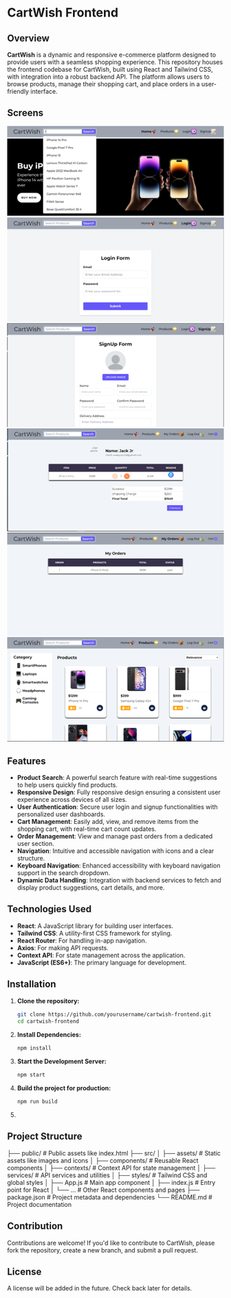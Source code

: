 # CartWish Frontend

## Overview

**CartWish** is a dynamic and responsive e-commerce platform designed to provide users with a seamless shopping experience. This repository houses the frontend codebase for CartWish, built using React and Tailwind CSS, with integration into a robust backend API. The platform allows users to browse products, manage their shopping cart, and place orders in a user-friendly interface.

## Screens
![Product Search](src/assets/productSearch.PNG)
![User Authentication](src/assets/userLogin.PNG)
![User Authentication](src/assets/userSignUp.PNG)
![Cart Management](src/assets/cart.PNG)
![Order Management](src/assets/order.PNG)
![Categorization](src/assets/category.PNG)

## Features

- **Product Search**: A powerful search feature with real-time suggestions to help users quickly find products.
- **Responsive Design**: Fully responsive design ensuring a consistent user experience across devices of all sizes.
- **User Authentication**: Secure user login and signup functionalities with personalized user dashboards.
- **Cart Management**: Easily add, view, and remove items from the shopping cart, with real-time cart count updates.
- **Order Management**: View and manage past orders from a dedicated user section.
- **Navigation**: Intuitive and accessible navigation with icons and a clear structure.
- **Keyboard Navigation**: Enhanced accessibility with keyboard navigation support in the search dropdown.
- **Dynamic Data Handling**: Integration with backend services to fetch and display product suggestions, cart details, and more.

## Technologies Used

- **React**: A JavaScript library for building user interfaces.
- **Tailwind CSS**: A utility-first CSS framework for styling.
- **React Router**: For handling in-app navigation.
- **Axios**: For making API requests.
- **Context API**: For state management across the application.
- **JavaScript (ES6+)**: The primary language for development.

## Installation

1. **Clone the repository:**
   ```bash
   git clone https://github.com/yourusername/cartwish-frontend.git
   cd cartwish-frontend

2. **Install Dependencies:**
   ```bash
   npm install

3. **Start the Development Server:**
   ```bash
   npm start

3. **Build the project for production:**
   ```bash
   npm run build

5.

## Project Structure

├── public/                # Public assets like index.html
├── src/
│   ├── assets/            # Static assets like images and icons
│   ├── components/        # Reusable React components
│   ├── contexts/          # Context API for state management
│   ├── services/          # API services and utilities
│   ├── styles/            # Tailwind CSS and global styles
│   ├── App.js             # Main app component
│   ├── index.js           # Entry point for React
│   └── ...                # Other React components and pages
├── package.json           # Project metadata and dependencies
└── README.md              # Project documentation

## Contribution

Contributions are welcome! If you'd like to contribute to CartWish, please fork the repository, create a new branch, and submit a pull request.

## License

A license will be added in the future. Check back later for details.
